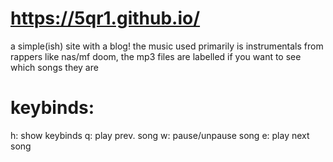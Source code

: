 # https://5qr1.github.io/
a simple(ish) site with a blog!
the music used primarily is instrumentals from rappers like nas/mf doom, the mp3 files are labelled if you want to see which songs they are

# keybinds:
h: show keybinds
q: play prev. song
w: pause/unpause song
e: play next song

